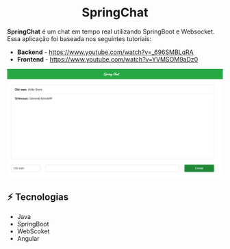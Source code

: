 <h1 align="center">SpringChat</h1>

**SpringChat** é um chat em tempo real utilizando SpringBoot e Websocket. Essa aplicação foi baseada nos seguintes tutoriais:

* **Backend** - https://www.youtube.com/watch?v=_696SMBLqRA
* **Frontend** - https://www.youtube.com/watch?v=YVMSOM9aDz0

![print](/assets/printSpringChat.jpg)

## :zap: Tecnologias

* Java
* SpringBoot
* WebScoket
* Angular
